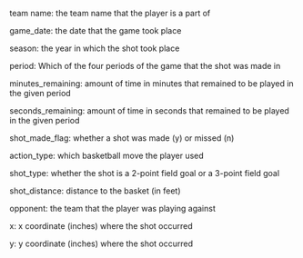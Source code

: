 team name: the team name that the player is a part of

game_date: the date that the game took place

season: the year in which the shot took place

period: Which of the four periods of the game that the shot was made in

minutes_remaining: amount of time in minutes that remained to be played in the given period

seconds_remaining: amount of time in seconds that remained to be played in the given period

shot_made_flag: whether a shot was made (y) or missed (n)

action_type: which basketball move the player used

shot_type: whether the shot is a 2-point field goal or a 3-point field goal

shot_distance: distance to the basket (in feet)

opponent: the team that the player was playing against

x: x coordinate (inches) where the shot occurred

y: y coordinate (inches) where the shot occurred

